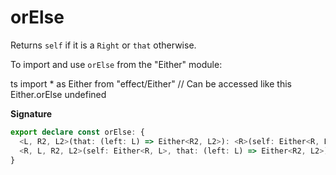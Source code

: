 # orElse

Returns `self` if it is a `Right` or `that` otherwise.

To import and use `orElse` from the "Either" module:

ts
import \* as Either from "effect/Either"
// Can be accessed like this
Either.orElse
undefined

**Signature**

```ts
export declare const orElse: {
  <L, R2, L2>(that: (left: L) => Either<R2, L2>): <R>(self: Either<R, L>) => Either<R | R2, L2>
  <R, L, R2, L2>(self: Either<R, L>, that: (left: L) => Either<R2, L2>): Either<R | R2, L2>
}
```
